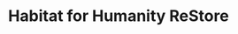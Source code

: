 ---
title: "Habitat for Humanity ReStore"
url: /fairfield/habitat-for-humanity-restore/
shop: Gebrauchtwaren
---